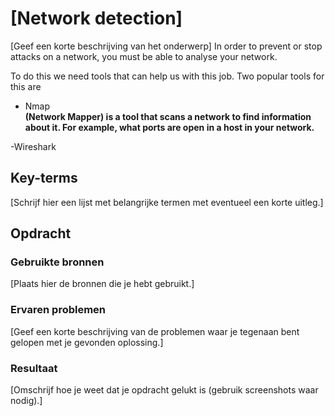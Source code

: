 # [Network detection]
[Geef een korte beschrijving van het onderwerp]
In order to prevent or stop attacks on a network, you must be able to analyse your network.

To do this we need tools that can help us with this job.
Two popular tools for this are
- Nmap  
**(Network Mapper) is a tool that scans a network to find information about it. For example, what ports are open in a host in your network.**

-Wireshark


## Key-terms
[Schrijf hier een lijst met belangrijke termen met eventueel een korte uitleg.]

## Opdracht
### Gebruikte bronnen
[Plaats hier de bronnen die je hebt gebruikt.]

### Ervaren problemen
[Geef een korte beschrijving van de problemen waar je tegenaan bent gelopen met je gevonden oplossing.]

### Resultaat
[Omschrijf hoe je weet dat je opdracht gelukt is (gebruik screenshots waar nodig).]
